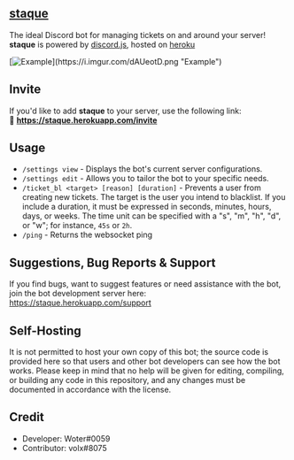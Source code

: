 ## [staque](https://staque.herokuapp.com/)

The ideal Discord bot for managing tickets on and around your server! **staque** is powered by [discord.js](https://discord.js.org/#/), hosted on [heroku](https://heroku.com)

[![Example](https://i.imgur.com/dAUeotD.png"Example")](https://i.imgur.com/dAUeotD.png "Example")

## Invite

If you'd like to add **staque** to your server, use the following link:<br>
🔗 **https://staque.herokuapp.com/invite**

## Usage

- `/settings view` - Displays the bot's current server configurations.
- `/settings edit` - Allows you to tailor the bot to your specific needs.
- `/ticket_bl <target> [reason] [duration]` - Prevents a user from creating new tickets. The target is the user you intend to blacklist. If you include a duration, it must be expressed in seconds, minutes, hours, days, or weeks. The time unit can be specified with a "s", "m", "h", "d", or "w"; for instance, `45s` or `2h`.
- `/ping` - Returns the websocket ping

## Suggestions, Bug Reports & Support

If you find bugs, want to suggest features or need assistance with the bot, join the bot development server here: https://staque.herokuapp.com/support

## Self-Hosting

It is not permitted to host your own copy of this bot; the source code is provided here so that users and other bot developers can see how the bot works. Please keep in mind that no help will be given for editing, compiling, or building any code in this repository, and any changes must be documented in accordance with the license.

## Credit

- Developer: Woter#0059
- Contributor: volx#8075
